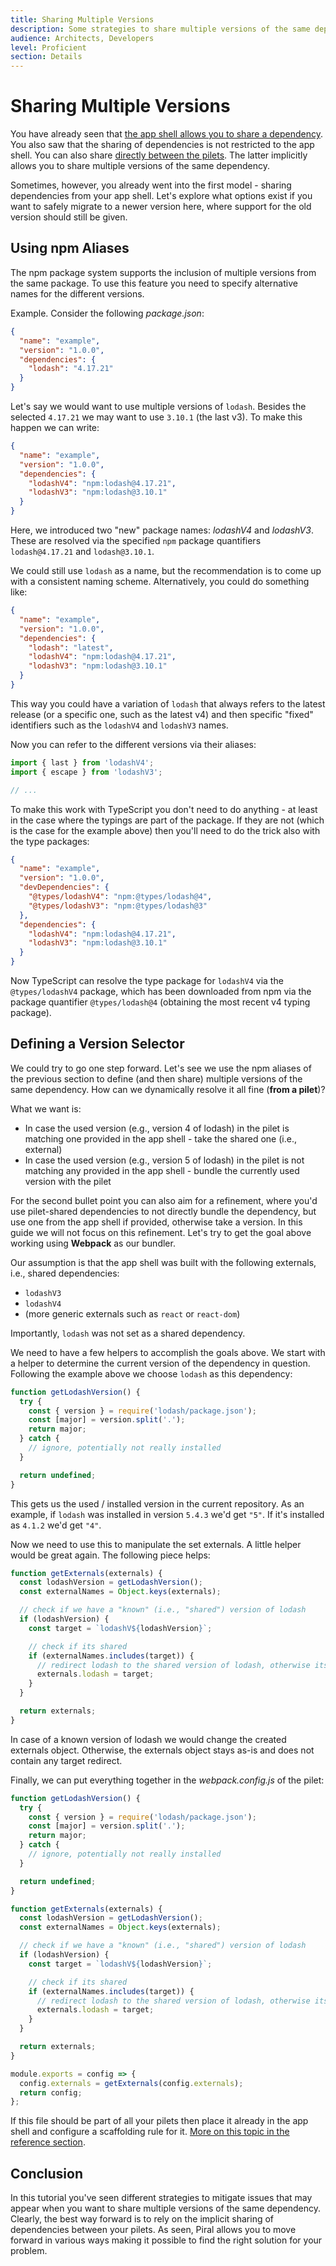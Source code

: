 ```yaml
---
title: Sharing Multiple Versions
description: Some strategies to share multiple versions of the same dependency.
audience: Architects, Developers
level: Proficient
section: Details
---
```


# Sharing Multiple Versions

You have already seen that [the app shell allows you to share a dependency](./13-sharing-from-piral.md). You also saw that the sharing of dependencies is not restricted to the app shell. You can also share [directly between the pilets](./15-share-dependencies.md). The latter implicitly allows you to share multiple versions of the same dependency.

Sometimes, however, you already went into the first model - sharing dependencies from your app shell. Let's explore what options exist if you want to safely migrate to a newer version here, where support for the old version should still be given.

## Using npm Aliases

The npm package system supports the inclusion of multiple versions from the same package. To use this feature you need to specify alternative names for the different versions.

Example. Consider the following *package.json*:

```json
{
  "name": "example",
  "version": "1.0.0",
  "dependencies": {
    "lodash": "4.17.21"
  }
}
```

Let's say we would want to use multiple versions of `lodash`. Besides the selected `4.17.21` we may want to use `3.10.1` (the last v3). To make this happen we can write:

```json
{
  "name": "example",
  "version": "1.0.0",
  "dependencies": {
    "lodashV4": "npm:lodash@4.17.21",
    "lodashV3": "npm:lodash@3.10.1"
  }
}
```

Here, we introduced two "new" package names: *lodashV4* and *lodashV3*. These are resolved via the specified `npm` package quantifiers `lodash@4.17.21` and `lodash@3.10.1`.

We could still use `lodash` as a name, but the recommendation is to come up with a consistent naming scheme. Alternatively, you could do something like:

```json
{
  "name": "example",
  "version": "1.0.0",
  "dependencies": {
    "lodash": "latest",
    "lodashV4": "npm:lodash@4.17.21",
    "lodashV3": "npm:lodash@3.10.1"
  }
}
```

This way you could have a variation of `lodash` that always refers to the latest release (or a specific one, such as the latest v4) and then specific "fixed" identifiers such as the `lodashV4` and `lodashV3` names.

Now you can refer to the different versions via their aliases:

```ts
import { last } from 'lodashV4';
import { escape } from 'lodashV3';

// ...
```

To make this work with TypeScript you don't need to do anything - at least in the case where the typings are part of the package. If they are not (which is the case for the example above) then you'll need to do the trick also with the type packages:

```json
{
  "name": "example",
  "version": "1.0.0",
  "devDependencies": {
    "@types/lodashV4": "npm:@types/lodash@4",
    "@types/lodashV3": "npm:@types/lodash@3"
  },
  "dependencies": {
    "lodashV4": "npm:lodash@4.17.21",
    "lodashV3": "npm:lodash@3.10.1"
  }
}
```

Now TypeScript can resolve the type package for `lodashV4` via the `@types/lodashV4` package, which has been downloaded from npm via the package quantifier `@types/lodash@4` (obtaining the most recent v4 typing package).

## Defining a Version Selector

We could try to go one step forward. Let's see we use the npm aliases of the previous section to define (and then share) multiple versions of the same dependency. How can we dynamically resolve it all fine (**from a pilet**)?

What we want is:

- In case the used version (e.g., version 4 of lodash) in the pilet is matching one provided in the app shell - take the shared one (i.e., external)
- In case the used version (e.g., version 5 of lodash) in the pilet is not matching any provided in the app shell - bundle the currently used version with the pilet

For the second bullet point you can also aim for a refinement, where you'd use pilet-shared dependencies to not directly bundle the dependency, but use one from the app shell if provided, otherwise take a version. In this guide we will not focus on this refinement. Let's try to get the goal above working using **Webpack** as our bundler.

Our assumption is that the app shell was built with the following externals, i.e., shared dependencies:

- `lodashV3`
- `lodashV4`
- (more generic externals such as `react` or `react-dom`)

Importantly, `lodash` was not set as a shared dependency.

We need to have a few helpers to accomplish the goals above. We start with a helper to determine the current version of the dependency in question. Following the example above we choose `lodash` as this dependency:

```js
function getLodashVersion() {
  try {
    const { version } = require('lodash/package.json');
    const [major] = version.split('.');
    return major;
  } catch {
    // ignore, potentially not really installed
  }

  return undefined;
}
```

This gets us the used / installed version in the current repository. As an example, if `lodash` was installed in version `5.4.3` we'd get `"5"`. If it's installed as `4.1.2` we'd get `"4"`.

Now we need to use this to manipulate the set externals. A little helper would be great again. The following piece helps:

```js
function getExternals(externals) {
  const lodashVersion = getLodashVersion();
  const externalNames = Object.keys(externals);

  // check if we have a "known" (i.e., "shared") version of lodash
  if (lodashVersion) {
    const target = `lodashV${lodashVersion}`;

    // check if its shared
    if (externalNames.includes(target)) {
      // redirect lodash to the shared version of lodash, otherwise its bundled
      externals.lodash = target;
    }
  }

  return externals;
}
```

In case of a known version of lodash we would change the created externals object. Otherwise, the externals object stays as-is and does not contain any target redirect.

Finally, we can put everything together in the *webpack.config.js* of the pilet:

```js
function getLodashVersion() {
  try {
    const { version } = require('lodash/package.json');
    const [major] = version.split('.');
    return major;
  } catch {
    // ignore, potentially not really installed
  }

  return undefined;
}

function getExternals(externals) {
  const lodashVersion = getLodashVersion();
  const externalNames = Object.keys(externals);

  // check if we have a "known" (i.e., "shared") version of lodash
  if (lodashVersion) {
    const target = `lodashV${lodashVersion}`;

    // check if its shared
    if (externalNames.includes(target)) {
      // redirect lodash to the shared version of lodash, otherwise its bundled
      externals.lodash = target;
    }
  }

  return externals;
}

module.exports = config => {
  config.externals = getExternals(config.externals);
  return config;
};
```

If this file should be part of all your pilets then place it already in the app shell and configure a scaffolding rule for it. [More on this topic in the reference section](../reference/scaffolding.md).

## Conclusion

In this tutorial you've seen different strategies to mitigate issues that may appear when you want to share multiple versions of the same dependency. Clearly, the best way forward is to rely on the implicit sharing of dependencies between your pilets. As seen, Piral allows you to move forward in various ways making it possible to find the right solution for your problem.
